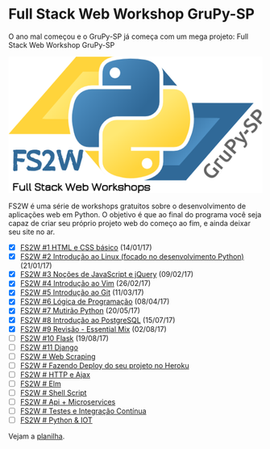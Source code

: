 # Full Stack Web Workshop GruPy-SP

O ano mal começou e o GruPy-SP já começa com um mega projeto: Full Stack Web Workshop GruPy-SP

![fs2w](img/fs2w.png)

FS2W é uma série de workshops gratuitos sobre o desenvolvimento de aplicações web em Python. O objetivo é que ao final do programa você seja capaz de criar seu próprio projeto web do começo ao fim, e ainda deixar seu site no ar.

- [X] [FS2W #1 HTML e CSS básico](html-e-css-basico.md) (14/01/17)
- [X] [FS2W #2 Introdução ao Linux (focado no desenvolvimento Python)](linux.md) (21/01/17)
- [X] [FS2W #3 Noções de JavaScript e jQuery](nocoes-de-javascript-jquery.md) (09/02/17)
- [X] [FS2W #4 Introdução ao Vim](vim.md) (26/02/17)
- [X] [FS2W #5 Introdução ao Git](introducao-a-git.md) (11/03/17)
- [X] [FS2W #6 Lógica de Programação](logica-de-programacao.md) (08/04/17)
- [X] [FS2W #7 Mutirão Python](mutirao-python.md) (20/05/17)
- [X] [FS2W #8 Introdução ao PostgreSQL](introducao-ao-postgresql.md) (15/07/17)
- [X] [FS2W #9 Revisão - Essential Mix](https://github.com/rg3915/fs2w/tree/fs2w_essential_mix) (02/08/17)
- [ ] [FS2W #10 Flask](flask.md) (19/08/17)
- [ ] [FS2W #11 Django](django.md)
- [ ] [FS2W # Web Scraping](web-scraping.md)
- [ ] [FS2W # Fazendo Deploy do seu projeto no Heroku](fazendo-deploy-do-seu-projeto-no-heroku.md)
- [ ] [FS2W # HTTP e Ajax](http-ajax.md)
- [ ] [FS2W # Elm](elm.md)
- [ ] [FS2W # Shell Script](shell-script.md)
- [ ] [FS2W # Api + Microservices](api-e-microservices.md)
- [ ] [FS2W # Testes e Integração Contínua](testes-e-integracao-continua.md)
- [ ] [FS2W # Python & IOT](iot.md)

Vejam a [planilha](https://docs.google.com/spreadsheets/d/1x6G5Pv6FP-C1lYnE7s-5HmcfxekqkReyee-R3kzEBDw/edit?usp=sharing).
